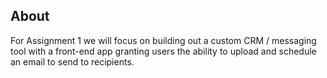 
## About 
For Assignment 1 we will focus on building out a custom CRM / messaging tool with a front-end app granting users the ability to upload and schedule an email to send to recipients.



